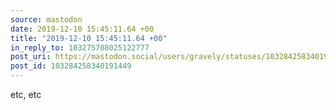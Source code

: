 ```yaml
---
source: mastodon
date: 2019-12-10 15:45:11.64 +00
title: "2019-12-10 15:45:11.64 +00"
in_reply_to: 103275708025122777
post_uri: https://mastodon.social/users/gravely/statuses/103284258340191449
post_id: 103284258340191449
---
```

etc, etc



